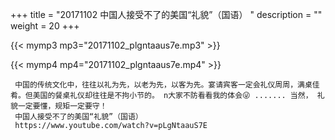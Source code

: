 +++
title = "20171102  中国人接受不了的美国“礼貌”（国语） "
description = ""
weight = 20
+++

{{< mymp3 mp3="20171102_plgntaaus7e.mp3" >}}

{{< mymp4 mp4="20171102_plgntaaus7e.mp4" >}}

     中国的传统文化中，往往以礼为先，以老为先，以客为先。宴请宾客一定会礼仪周周，满桌佳肴。但美国的餐桌礼仪却往往是不拘小节的。 n大家不防看看我的体会😜 ....... 当然， 礼貌一定要懂，规矩一定要守！ 
     中国人接受不了的美国“礼貌”（国语） 
     https://www.youtube.com/watch?v=pLgNtaauS7E 
